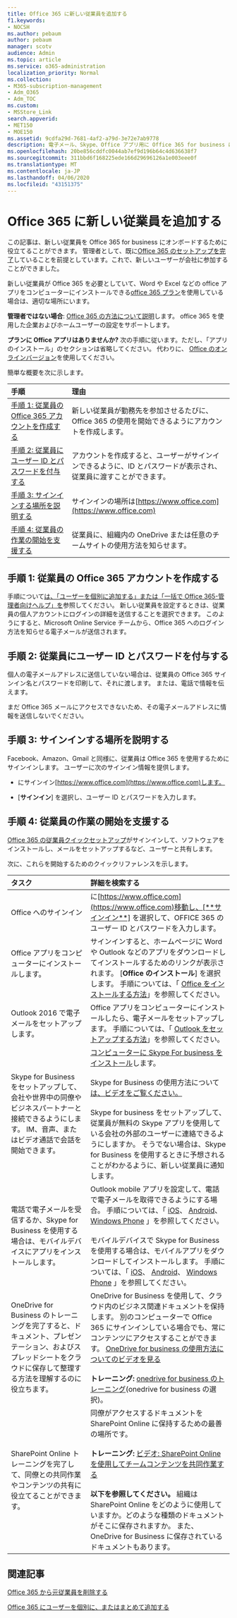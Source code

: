 ```yaml
---
title: Office 365 に新しい従業員を追加する
f1.keywords:
- NOCSH
ms.author: pebaum
author: pebaum
manager: scotv
audience: Admin
ms.topic: article
ms.service: o365-administration
localization_priority: Normal
ms.collection:
- M365-subscription-management
- Adm_O365
- Adm_TOC
ms.custom:
- MSStore_Link
search.appverid:
- MET150
- MOE150
ms.assetid: 9cdfa29d-7681-4af2-a79d-3e72e7ab9778
description: 電子メール、Skype、Office アプリ用に Office 365 for business に新しい従業員を追加します。
ms.openlocfilehash: 20be856cddfc0044ab7ef9d196b64c4d636638f7
ms.sourcegitcommit: 311bbd6f168225ede166d29696126a1e003eee0f
ms.translationtype: MT
ms.contentlocale: ja-JP
ms.lasthandoff: 04/06/2020
ms.locfileid: "43151375"
---
```

# <a name="add-a-new-employee-to-office-365"></a>Office 365 に新しい従業員を追加する

この記事は、新しい従業員を Office 365 for business にオンボードするために役立てることができます。 管理者として、既に[Office 365 のセットアップを完了](../setup/setup.md)していることを前提としています。これで、新しいユーザーが会社に参加することができました。
  
新しい従業員が Office 365 を必要としていて、Word や Excel などの office アプリをコンピューターにインストールできる[office 365 プラン](https://products.office.com/business/compare-office-365-for-business-plans)を使用している場合は、適切な場所にいます。 
  
 **管理者ではない場合**: [Office 365 の方法について説明](https://support.office.com/article/office-basics-video-training-396b8d9e-e118-42d0-8a0d-87d1f2f055fb)します。 office 365 を使用した企業およびホームユーザーの設定をサポートします。 
  
 **プランに Office アプリはありませんか?** 次の手順に従います。ただし、「アプリのインストール」のセクションは省略してください。 代わりに、 [Office のオンラインバージョン](https://support.office.com/article/91a4ec74-67fe-4a84-a268-f6bdf3da1804.aspx)を使用してください。 
  
簡単な概要を次に示します。 
  
|**手順**|**理由**|
|:-----|:-----|
|[手順 1: 従業員の Office 365 アカウントを作成する](#step-1-create-an-office-365-account-for-the-employee) <br/> |新しい従業員が勤務先を参加させるたびに、Office 365 の使用を開始できるようにアカウントを作成します。  <br/> |
|[手順 2: 従業員にユーザー ID とパスワードを付与する](#step-2-give-the-employee-their-user-id-and-password) <br/> |アカウントを作成すると、ユーザーがサインインできるように、ID とパスワードが表示され、従業員に渡すことができます。  <br/> |
|[手順 3: サインインする場所を説明する](#step-3-explain-where-to-sign-in) <br/> |サインインの場所は[https://www.office.com](https://www.office.com) <br/> |
|[手順 4: 従業員の作業の開始を支援する](#step-4-help-your-employee-get-started) <br/> |従業員に、組織内の OneDrive または任意のチームサイトの使用方法を知らせます。  <br/> |
   
## <a name="step-1-create-an-office-365-account-for-the-employee"></a>手順 1: 従業員の Office 365 アカウントを作成する


手順について[は、「ユーザーを個別に追加する」または「一括で Office 365-管理者向けヘルプ」を](add-users.md)参照してください。 新しい従業員を設定するときは、従業員の個人アカウントにログインの詳細を送信することを選択できます。 このようにすると、Microsoft Online Service チームから、Office 365 へのログイン方法を知らせる電子メールが送信されます。
  
## <a name="step-2-give-the-employee-their-user-id-and-password"></a>手順 2: 従業員にユーザー ID とパスワードを付与する


個人の電子メールアドレスに送信していない場合は、従業員の Office 365 サインイン名とパスワードを印刷して、それに渡します。 または、電話で情報を伝えます。
  
まだ Office 365 メールにアクセスできないため、その電子メールアドレスに情報を送信しないでください。
  
## <a name="step-3-explain-where-to-sign-in"></a>手順 3: サインインする場所を説明する 


Facebook、Amazon、Gmail と同様に、従業員は Office 365 を使用するためにサインインします。 ユーザーに次のサインイン情報を提供します。
  
- にサインイン[https://www.office.com](https://www.office.com)します。
    
- [**サインイン**] を選択し、ユーザー ID とパスワードを入力します。
    
## <a name="step-4-help-your-employee-get-started"></a>手順 4: 従業員の作業の開始を支援する


[Office 365 の従業員クイックセットアップ](https://support.office.com/article/employee-quick-setup-b9700090-ce64-4046-ab92-ce8488a7bc0f)がサインインして、ソフトウェアをインストールし、メールをセットアップするなど、ユーザーと共有します。 
  
次に、これらを開始するためのクイックリファレンスを示します。
  
|**タスク**|**詳細を検索する**|
|:-----|:-----|
|Office へのサインイン  <br/> |に[https://www.office.com](https://www.office.com)移動し、[**サインイン**] を選択して、OFFICE 365 のユーザー ID とパスワードを入力します。  <br/> |
|Office アプリをコンピューターにインストールします。  <br/><br/> |サインインすると、ホームページに Word や Outlook などのアプリをダウンロードしてインストールするためのリンクが表示されます。  [**Office のインストール**] を選択します。         手順については、「 [Office をインストールする方法](https://support.office.com/article/4414eaaf-0478-48be-9c42-23adc4716658.aspx)」を参照してください。  <br/> |
|Outlook 2016 で電子メールをセットアップします。  <br/> |Office アプリをコンピューターにインストールしたら、電子メールをセットアップします。 手順については、「 [Outlook をセットアップする方法](https://support.office.com/article/6e27792a-9267-4aa4-8bb6-c84ef146101b.aspx)」を参照してください。  <br/> |
|Skype for Business をセットアップして、会社や世界中の同僚やビジネスパートナーと接続できるようにします。 IM、音声、またはビデオ通話で会話を開始できます。  <br/> |[コンピューターに Skype For business をインストール](https://support.office.com/article/8a0d4da8-9d58-44f9-9759-5c8f340cb3fb.aspx)します。  <br/> <br/>Skype for Business の使用方法について[は、ビデオをご覧ください。](https://support.office.com/article/3a21eca4-434d-41f1-ab06-3d4a268573b7.aspx) <br/> <br/>Skype for business をセットアップして、従業員が無料の Skype アプリを使用している会社の外部のユーザーに連絡できるようにしますか。 そうでない場合は、Skype for Business を使用するときに予想されることがわかるように、新しい従業員に通知します。  <br/> |
|電話で電子メールを受信するか、Skype for Business を使用する場合は、モバイルデバイスにアプリをインストールします。  <br/> |Outlook mobile アプリを設定して、電話で電子メールを取得できるようにする場合。 手順については、「 [iOS](https://support.office.com/article/b2de2161-cc1d-49ef-9ef9-81acd1c8e234.aspx)、 [Android](https://support.office.com/article/886db551-8dfa-4fd5-b835-f8e532091872.aspx)、 [Windows Phone](https://support.microsoft.com/en-us/office/set-up-email-on-windows-phone-181a112a-be92-49ca-ade5-399264b3d417) 」を参照してください。 <br/> <br/>モバイルデバイスで Skype for Business を使用する場合は、モバイルアプリをダウンロードしてインストールします。 手順については、「 [iOS](https://support.microsoft.com/en-us/office/install-skype-for-business-on-a-mobile-device-3239c8a3-cf55-4ff0-a967-5de51911c049#OS_Type=iOS)、 [Android](https://support.microsoft.com/en-us/office/sign-in-to-skype-for-business-on-a-mobile-device-4d1b7dfa-5b0b-4868-bae5-25947fb99e6e#OS_Type=Android)、 [Windows Phone](https://support.microsoft.com/en-us/office/sign-in-to-skype-for-business-on-a-mobile-device-4d1b7dfa-5b0b-4868-bae5-25947fb99e6e#OS_Type=Windows_Phone) 」を参照してください。 <br/> |
|OneDrive for Business のトレーニングを完了すると、ドキュメント、プレゼンテーション、およびスプレッドシートをクラウドに保存して整理する方法を理解するのに役立ちます。  <br/> |OneDrive for Business を使用して、クラウド内のビジネス関連ドキュメントを保持します。 別のコンピューターで Office 365 にサインインしている場合でも、常にコンテンツにアクセスすることができます。 [OneDrive for business の使用方法についてのビデオを見る](https://support.office.com/article/b30da4eb-ddd2-44b6-943b-e6fbfc6b8dde.aspx) <br/><br/> **トレーニング:** [onedrive for business のトレーニング](https://support.office.com/article/1f608184-b7e6-43ca-8753-2ff679203132.aspx)(onedrive for business の選択)。  <br/> |
|SharePoint Online トレーニングを完了して、同僚との共同作業やコンテンツの共有に役立てることができます。  <br/> |同僚がアクセスするドキュメントを SharePoint Online に保持するための最善の場所です。  <br/> <br/>**トレーニング:** [ビデオ: SharePoint Online を使用してチームコンテンツを共同作業する](https://support.office.com/article/2dd9aeff-7749-4b78-9696-eb0f6267f1f5.aspx) <br/><br/> **以下を参照してください。** 組織は SharePoint Online をどのように使用していますか。どのような種類のドキュメントがそこに保存されますか。 また、OneDrive for Business に保存されているドキュメントもあります。  <br/> |

   
## <a name="related-articles"></a>関連記事


[Office 365 から元従業員を削除する](remove-former-employee.md)
  
[Office 365 にユーザーを個別に、またはまとめて追加する](add-users.md)
  

